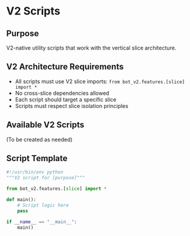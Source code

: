 # V2 Scripts

## Purpose
V2-native utility scripts that work with the vertical slice architecture.

## V2 Architecture Requirements
- All scripts must use V2 slice imports: `from bot_v2.features.[slice] import *`
- No cross-slice dependencies allowed
- Each script should target a specific slice
- Scripts must respect slice isolation principles

## Available V2 Scripts
(To be created as needed)

## Script Template
```python
#!/usr/bin/env python
"""V2 script for [purpose]"""

from bot_v2.features.[slice] import *

def main():
    # Script logic here
    pass

if __name__ == "__main__":
    main()
```